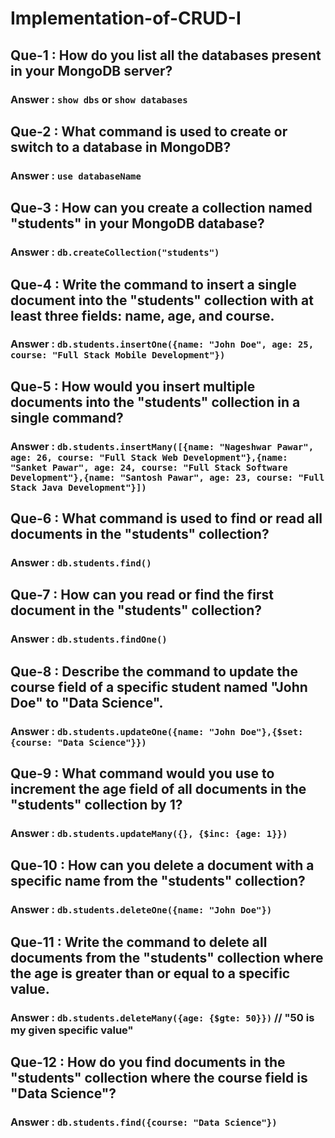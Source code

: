 # Implementation-of-CRUD-I

## Que-1 : How do you list all the databases present in your MongoDB server?

### Answer : `show dbs` or `show databases`

## Que-2 : What command is used to create or switch to a database in MongoDB?

### Answer : `use databaseName`

## Que-3 : How can you create a collection named "students" in your MongoDB database?

### Answer : `db.createCollection("students")`

## Que-4 : Write the command to insert a single document into the "students" collection with at least three fields: name, age, and course.

### Answer : `db.students.insertOne({name: "John Doe", age: 25, course: "Full Stack Mobile Development"})`

## Que-5 : How would you insert multiple documents into the "students" collection in a single command?

### Answer : `db.students.insertMany([{name: "Nageshwar Pawar", age: 26, course: "Full Stack Web Development"},{name: "Sanket Pawar", age: 24, course: "Full Stack Software Development"},{name: "Santosh Pawar", age: 23, course: "Full Stack Java Development"}])`

## Que-6 : What command is used to find or read all documents in the "students" collection?

### Answer : `db.students.find()`

## Que-7 : How can you read or find the first document in the "students" collection?

### Answer : `db.students.findOne()`

## Que-8 : Describe the command to update the course field of a specific student named "John Doe" to "Data Science".

### Answer : `db.students.updateOne({name: "John Doe"},{$set: {course: "Data Science"}})`

## Que-9 : What command would you use to increment the age field of all documents in the "students" collection by 1?

### Answer : `db.students.updateMany({}, {$inc: {age: 1}})`

## Que-10 : How can you delete a document with a specific name from the "students" collection?

### Answer : `db.students.deleteOne({name: "John Doe"})`

## Que-11 : Write the command to delete all documents from the "students" collection where the age is greater than or equal to a specific value.

### Answer : `db.students.deleteMany({age: {$gte: 50}})` // "50 is my given specific value"

## Que-12 : How do you find documents in the "students" collection where the course field is "Data Science"?

### Answer : `db.students.find({course: "Data Science"})`